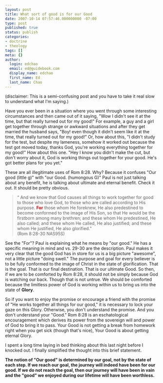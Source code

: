```yaml
---
layout: post
title: What sort of good is for our Good
date: 2007-10-14 07:57:46.000000000 -07:00
type: post
published: true
status: publish
categories:
- doctrine
- theology
tags: []
meta: {}
author:
  login: edchao
  email: ed@guidebook.com
  display_name: edchao
  first_name: Ed
  last_name: Chao
---
```

<p>(disclaimer: This is a semi-confusing post and you have to take it real slow to understand what I'm saying.)</p>
<p>Have you ever been in a situation where you went through some interesting circumstances and then came out of it saying, "Wow I didn't see it at the time, but that really turned out for my good!"  For example, a guy and a girl get together through strange or awkward situations and after they get married the husband says, "Boy! even though it didn't seem like it at the time, that really turned out for my good!" Or, how about this, "I didn't study for the test, but despite my lameness, somehow it worked out because the test got moved today, thanks God, you're working everything together for my good!"  How about this one. "Hey I know you didn't make the cut, but don't worry about it, God is working things out together for your good.  He's got better plans for you  yet."</p>
<p>These are all illegitimate uses of Rom 8:28.  Why?  Because it confuses "Our good (little g)" with "our Good. (humongous G)"  Paul is not just talking about any benefit, he is talking about ultimate and eternal benefit.  Check it out.  It should be pretty obvious.</p>
<blockquote><p> “  And we know that God causes all things to work together for good to those who love God, to those who are called according to His purpose. <strong><font color="red">For</font></strong> those whom He foreknew, He also predestined to become conformed to the image of His Son, so that He would be the firstborn among many brethren; and these whom He predestined, He also called; and these whom He called, He also justified; and these whom He justified, He also glorified.”<br />
(Rom 8:28-30 NAS95S)</p></blockquote>
<p>See the "For"? Paul is explaining what he means by "our good."  He has a specific meaning in mind and vs. 29-30 are the description.  Paul makes it very clear that the good God has in store for us is a big picture "awesome", not a little picture "doing swell." The purpose and goal for every believer is to be fully conformed to the image of Christ in the state of glorification.  That is the goal.  That is our final destination. That is our ultimate Good.  So then, if we are to be comforted by Rom 8:28, it should not be simply because God is watching our back.  Though that is not untrue.  We should be comforted because the limitless power of God is working within us to bring us into the state of <strong>Glory</strong>.</p>
<p>So if you want to enjoy the promise or encourage a friend with the promise of "He works together all things for our good," it is necessary to lock your gaze on this Glory.  Otherwise, you don't understand the promise. And you don't understand your "Good."  Rom 8:28 is an eschatological encouragement which derives its power from the sovereign will and power of God to bring it to pass. Your Good is not getting a break from homework right when you get sick (though that's nice),  Your Good is about getting eternal Glory.</p>
<p><font>I spent a long time laying in bed thinking about this last night before I knocked out.  I finally simplified the thought into this brief statement.</font></p>
<p><strong><font>The notion of "Our good" is determined by our goal, not by the state of each step.  If we reach our goal, the journey will indeed have been for our good.  If we do not reach the goal, then our journey will have been in vain and the "good" we enjoyed during our lifetime will have been worthless. </font></strong></p>

